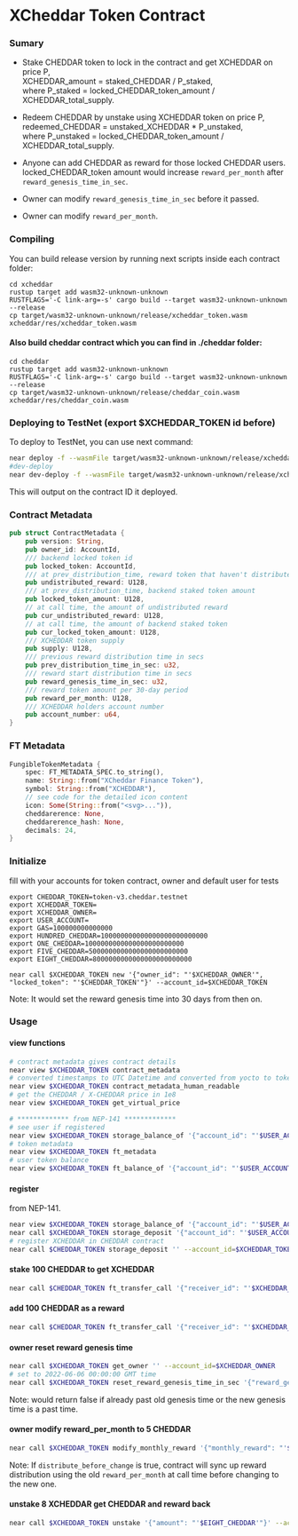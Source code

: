# XCheddar Token Contract

### Sumary
* Stake CHEDDAR token to lock in the contract and get XCHEDDAR on price P,  
XCHEDDAR_amount = staked_CHEDDAR / P_staked,  
where P_staked = locked_CHEDDAR_token_amount / XCHEDDAR_total_supply.  

* Redeem CHEDDAR by unstake using XCHEDDAR token on price P,  
redeemed_CHEDDAR = unstaked_XCHEDDAR * P_unstaked,  
where P_unstaked = locked_CHEDDAR_token_amount / XCHEDDAR_total_supply. 

* Anyone can add CHEDDAR as reward for those locked CHEDDAR users.  
locked_CHEDDAR_token amount would increase `reward_per_month` after `reward_genesis_time_in_sec`.  

* Owner can modify `reward_genesis_time_in_sec` before it passed.

* Owner can modify `reward_per_month`.

### Compiling

You can build release version by running next scripts inside each contract folder:

```
cd xcheddar
rustup target add wasm32-unknown-unknown
RUSTFLAGS='-C link-arg=-s' cargo build --target wasm32-unknown-unknown --release
cp target/wasm32-unknown-unknown/release/xcheddar_token.wasm xcheddar/res/xcheddar_token.wasm
```

#### Also build cheddar contract which you can find in ./cheddar folder:
```
cd cheddar
rustup target add wasm32-unknown-unknown
RUSTFLAGS='-C link-arg=-s' cargo build --target wasm32-unknown-unknown --release
cp target/wasm32-unknown-unknown/release/cheddar_coin.wasm xcheddar/res/cheddar_coin.wasm
```

### Deploying to TestNet (export $XCHEDDAR_TOKEN id before)

To deploy to TestNet, you can use next command:
```bash
near deploy -f --wasmFile target/wasm32-unknown-unknown/release/xcheddar_token.wasm --accountId $XCHEDDAR_TOKEN
#dev-deploy
near dev-deploy -f --wasmFile target/wasm32-unknown-unknown/release/xcheddar_token.wasm
```

This will output on the contract ID it deployed.

### Contract Metadata
```rust
pub struct ContractMetadata {
    pub version: String,
    pub owner_id: AccountId,
    /// backend locked token id
    pub locked_token: AccountId,
    /// at prev_distribution_time, reward token that haven't distribute yet
    pub undistributed_reward: U128,
    /// at prev_distribution_time, backend staked token amount
    pub locked_token_amount: U128,
    // at call time, the amount of undistributed reward
    pub cur_undistributed_reward: U128,
    // at call time, the amount of backend staked token
    pub cur_locked_token_amount: U128,
    /// XCHEDDAR token supply
    pub supply: U128,
    /// previous reward distribution time in secs
    pub prev_distribution_time_in_sec: u32,
    /// reward start distribution time in secs
    pub reward_genesis_time_in_sec: u32,
    /// reward token amount per 30-day period
    pub reward_per_month: U128,
    /// XCHEDDAR holders account number
    pub account_number: u64,
}
```

### FT Metadata
```rust
FungibleTokenMetadata {
    spec: FT_METADATA_SPEC.to_string(),
    name: String::from("XCheddar Finance Token"),
    symbol: String::from("XCHEDDAR"),
    // see code for the detailed icon content
    icon: Some(String::from("<svg>...")),
    cheddarerence: None,
    cheddarerence_hash: None,
    decimals: 24,
}
```

### Initialize
fill with your accounts for token contract, owner and default user for tests

```shell
export CHEDDAR_TOKEN=token-v3.cheddar.testnet
export XCHEDDAR_TOKEN=
export XCHEDDAR_OWNER=
export USER_ACCOUNT=
export GAS=100000000000000
export HUNDRED_CHEDDAR=100000000000000000000000000
export ONE_CHEDDAR=1000000000000000000000000
export FIVE_CHEDDAR=5000000000000000000000000
export EIGHT_CHEDDAR=8000000000000000000000000

near call $XCHEDDAR_TOKEN new '{"owner_id": "'$XCHEDDAR_OWNER'", "locked_token": "'$CHEDDAR_TOKEN'"}' --account_id=$XCHEDDAR_TOKEN
```
Note: It would set the reward genesis time into 30 days from then on.

### Usage

#### view functions
```bash
# contract metadata gives contract details
near view $XCHEDDAR_TOKEN contract_metadata
# converted timestamps to UTC Datetime and converted from yocto to tokens amounts
near view $XCHEDDAR_TOKEN contract_metadata_human_readable
# get the CHEDDAR / X-CHEDDAR price in 1e8
near view $XCHEDDAR_TOKEN get_virtual_price

# ************* from NEP-141 *************
# see user if registered
near view $XCHEDDAR_TOKEN storage_balance_of '{"account_id": "'$USER_ACCOUNT'"}'
# token metadata
near view $XCHEDDAR_TOKEN ft_metadata
# user token balance
near view $XCHEDDAR_TOKEN ft_balance_of '{"account_id": "'$USER_ACCOUNT'"}'
```

#### register
from NEP-141.
```bash
near view $XCHEDDAR_TOKEN storage_balance_of '{"account_id": "'$USER_ACCOUNT'"}'
near call $XCHEDDAR_TOKEN storage_deposit '{"account_id": "'$USER_ACCOUNT'", "registration_only": true}' --account_id=$USER_ACCOUNT --amount=0.1
# register XCHEDDAR in CHEDDAR contract
near call $CHEDDAR_TOKEN storage_deposit '' --account_id=$XCHEDDAR_TOKEN --amount=0.1
```

#### stake 100 CHEDDAR to get XCHEDDAR
```bash
near call $CHEDDAR_TOKEN ft_transfer_call '{"receiver_id": "'$XCHEDDAR_TOKEN'", "amount": "'$HUNDRED_CHEDDAR'", "msg": ""}' --account_id=$USER_ACCOUNT --depositYocto=1 --gas=$GAS
```

#### add 100 CHEDDAR as a reward
```bash
near call $CHEDDAR_TOKEN ft_transfer_call '{"receiver_id": "'$XCHEDDAR_TOKEN'", "amount": "'$HUNDRED_CHEDDAR'", "msg": "reward"}' --account_id=$USER_ACCOUNT --depositYocto=1 --gas=$GAS
```

#### owner reset reward genesis time
```bash
near call $XCHEDDAR_TOKEN get_owner '' --account_id=$XCHEDDAR_OWNER 
# set to 2022-06-06 00:00:00 GMT time
near call $XCHEDDAR_TOKEN reset_reward_genesis_time_in_sec '{"reward_genesis_time_in_sec": 1654438300}' --account_id=$XCHEDDAR_OWNER
```
Note: would return false if already past old genesis time or the new genesis time is a past time.

#### owner modify reward_per_month to 5 CHEDDAR
```bash
near call $XCHEDDAR_TOKEN modify_monthly_reward '{"monthly_reward": "'$FIVE_CHEDDAR'", "distribute_before_change": true}' --account_id=$XCHEDDAR_OWNER --gas=$GAS
```
Note: If `distribute_before_change` is true, contract will sync up reward distribution using the old `reward_per_month` at call time before changing to the new one.

#### unstake 8 XCHEDDAR get CHEDDAR and reward back
```bash
near call $XCHEDDAR_TOKEN unstake '{"amount": "'$EIGHT_CHEDDAR'"}' --account_id=$USER_ACCOUNT --depositYocto=1 --gas=$GAS
```